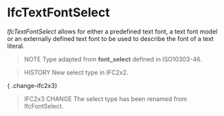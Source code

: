 # IfcTextFontSelect

_IfcTextFontSelect_ allows for either a predefined text font, a text font model or an externally defined text font to be used to describe the font of a text literal.

> NOTE Type adapted from **font_select** defined in ISO10303-46.

> HISTORY New select type in IFC2x2.

{ .change-ifc2x3}
> IFC2x3 CHANGE The select type has been renamed from IfcFontSelect.
